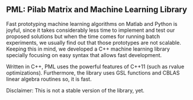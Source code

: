 ## PML: Pilab Matrix and Machine Learning Library

Fast prototyping machine learning algorithms on Matlab and Python is joyful, since it takes considerably less time to implement and test our proposed solutions but when the time comes for running batch experiments, we usually find out that those prototypes are not scalable. Keeping this in mind, we developed a C++ machine learning library specially focusing on easy syntax that allows fast development.

Written in C++, PML uses the powerful features of C++11 (such as rvalue optimizations). Furthermore, the library uses GSL functions and CBLAS linear algebra routines so, it is fast.

Disclaimer: This is not a stable version of the library, yet.
